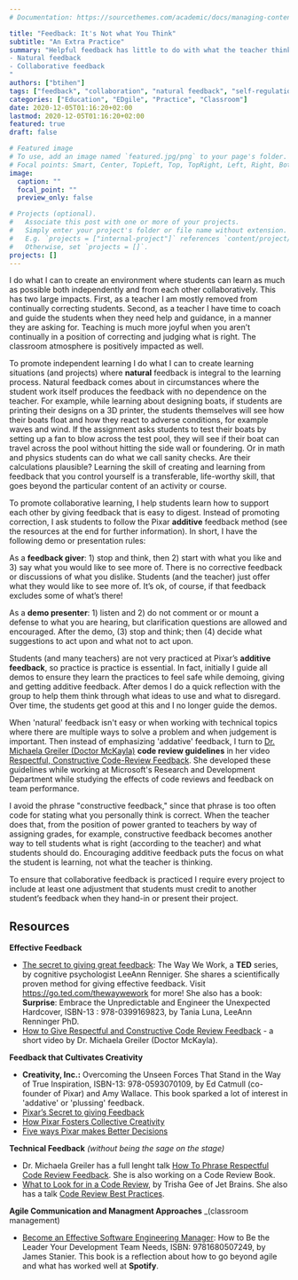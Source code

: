 ```yaml
---
# Documentation: https://sourcethemes.com/academic/docs/managing-content/

title: "Feedback: It's Not what You Think"
subtitle: "An Extra Practice"
summary: "Helpful feedback has little to do with what the teacher thinks, for example the pre-supposition the teacher makes about the outcomes of student projects, and is much more about developing an openness to what actually works and what others like, without an absolute truth either stated or implied by the curriculum. Let the students decide what to do by emphasizing these two types of feedback:
- Natural feedback
- Collaborative feedback
"
authors: ["btihen"]
tags: ["feedback", "collaboration", "natural feedback", "self-regulation"]
categories: ["Education", "EDgile", "Practice", "Classroom"]
date: 2020-12-05T01:16:20+02:00
lastmod: 2020-12-05T01:16:20+02:00
featured: true
draft: false

# Featured image
# To use, add an image named `featured.jpg/png` to your page's folder.
# Focal points: Smart, Center, TopLeft, Top, TopRight, Left, Right, BottomLeft, Bottom, BottomRight.
image:
  caption: ""
  focal_point: ""
  preview_only: false

# Projects (optional).
#   Associate this post with one or more of your projects.
#   Simply enter your project's folder or file name without extension.
#   E.g. `projects = ["internal-project"]` references `content/project/deep-learning/index.md`.
#   Otherwise, set `projects = []`.
projects: []
---
```


I do what I can to create an environment where students can learn as much as possible both independently and from each other collaboratively. This has two large impacts. First, as a teacher I am mostly removed from continually correcting students. Second, as a teacher I have time to coach and guide the students when they need help and guidance, in a manner they are asking for. Teaching is much more joyful when you aren’t continually in a position of correcting  and judging what is right. The classroom atmosphere is positively impacted as well.

To promote independent learning I do what I can to create learning situations (and projects) where **natural** feedback is integral to the learning process. Natural feedback comes about in circumstances where the student work itself produces the feedback with no dependence on the teacher. For example, while learning about designing boats, if students are printing their designs on a 3D printer, the students themselves will see how their boats float and how they react to adverse conditions, for example waves and wind. If the assignment asks students to test their boats by setting up a fan to blow across the test pool, they will see if their boat can travel across the pool without hitting the side wall or foundering. Or in math and physics students can do what we call sanity checks. Are their calculations plausible? Learning the skill of creating and learning from feedback that you control yourself is a transferable, life-worthy skill, that goes beyond the particular content of an activity or course.

To promote collaborative learning, I help students learn how to support each other by giving feedback that is easy to digest. Instead of promoting correction, I ask students to follow the Pixar **additive** feedback method (see the resources at the end for further information). In short, I have the following demo or presentation rules:

As a **feedback giver**: 1) stop and think, then 2) start with what you like and 3) say what you would like to see more of. There is no corrective feedback or discussions of what you dislike. Students (and the teacher) just offer what they would like to see more of. It’s ok, of course, if that feedback excludes some of what’s there!

As a **demo presenter**: 1) listen and 2) do not comment or or mount a defense to what you are hearing, but clarification questions are allowed and encouraged. After the demo, (3) stop and think; then (4) decide what suggestions to act upon and what not to act upon.

Students (and many teachers) are not very practiced at Pixar’s **additive feedback**, so practice is practice is essential.  In fact, initially I guide all demos to ensure they learn the practices to feel safe while demoing, giving and getting additive feedback.  After demos I do a quick reflection with the group to help them think through what ideas to use and what to disregard.  Over time, the students get good at this and I no longer guide the demos.

When 'natural' feedback isn't easy or when working with technical topics where there are multiple ways to solve a problem and when judgement is important. Then instead of emphasizing 'addative' feedback, I turn to [Dr. Michaela Greiler (Doctor McKayla)](https://www.michaelagreiler.com/about/) **code review guidelines** in her video [Respectful, Constructive Code-Review Feedback](https://www.michaelagreiler.com/respectful-constructive-code-review-feedback/).  She developed these guidelines while working at Microsoft's Research and Development Department while studying the effects of code reviews and feedback on team performance.

I avoid the phrase "constructive feedback," since that phrase is too often code for stating what you personally think is correct. When the teacher does that, from the position of power granted to teachers by way of assigning grades, for example, constructive feedback becomes another way to tell students what is right (according to the teacher) and what students should do. Encouraging additive feedback puts the focus on what the student is learning, not what the teacher is thinking.

To ensure that collaborative feedback is practiced I require every project to include at least one adjustment that students must credit to another student’s feedback when they hand-in or present their project.

## Resources

**Effective Feedback**

- [The secret to giving great feedback](https://www.youtube.com/watch?v=wtl5UrrgU8c): The Way We Work, a **TED** series, by cognitive psychologist LeeAnn Renniger.  She shares a scientifically proven method for giving effective feedback. Visit https://go.ted.com/thewaywework for more! She also has a book: **Surprise**: Embrace the Unpredictable and Engineer the Unexpected Hardcover, ISBN-13 : 978-0399169823, by Tania Luna, LeeAnn Renninger PhD.
- [How to Give Respectful and Constructive Code Review Feedback](https://www.michaelagreiler.com/respectful-constructive-code-review-feedback/) - a short video by Dr. Michaela Greiler (Doctor McKayla).


**Feedback that Cultivates Creativity**

- **Creativity, Inc.:** Overcoming the Unseen Forces That Stand in the Way of True Inspiration, ISBN-13: 978-0593070109, by Ed Catmull (co-founder of Pixar) and Amy Wallace. This book sparked a lot of interest in 'addative' or 'plussing' feedback.
- [Pixar’s Secret to giving Feedback](https://joehirsch.me/2017/03/29/pixar/)
- [How Pixar Fosters Collective Creativity](https://hbr.org/2008/09/how-pixar-fosters-collective-creativity)
- [Five ways Pixar makes Better Decisions](https://hbr.org/2010/07/how-to-make-good-decisions-les)

**Technical Feedback** _(without being the sage on the stage)_

- Dr. Michaela Greiler has a full lenght talk [How To Phrase Respectful Code Review Feedback](https://www.youtube.com/watch?v=hzBHtgWlc4I&feature=emb_rel_end).  She is also working on a Code Review Book.
- [What to Look for in a Code Review](https://leanpub.com/whattolookforinacodereview), by Trisha Gee of Jet Brains.  She also has a talk [Code Review Best Practices](https://trishagee.com/presentations/code_review_best_practice/).

**Agile Communication and Managment Approaches** _(classroom management)

- [Become an Effective Software Engineering Manager](https://pragprog.com/titles/jsengman/become-an-effective-software-engineering-manager/): How to Be the Leader Your Development Team Needs, ISBN: 9781680507249, by James Stanier.  This book is a reflection about how to go beyond agile and what has worked well at **Spotify**.
